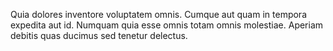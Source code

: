 Quia dolores inventore voluptatem omnis. Cumque aut quam in tempora expedita aut id. Numquam quia esse omnis totam omnis molestiae. Aperiam debitis quas ducimus sed tenetur delectus.